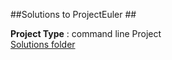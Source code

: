 ##Solutions to ProjectEuler ##

<Strong>Project Type</Strong> : command line Project      
[Solutions folder](https://github.com/prakashn27/Online-judges/tree/master/ProjectEuler-In-Swift/ProjectEuler-In-Swift)
